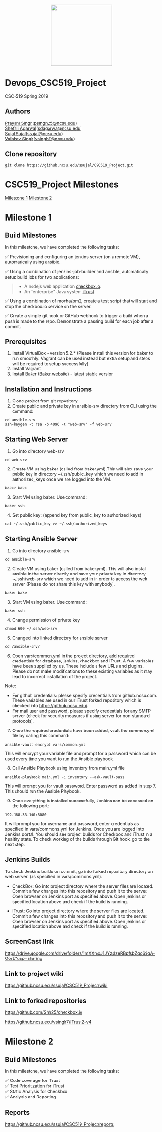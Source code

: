 <p align="center">
  <img width="200" height="200" src="https://upload.wikimedia.org/wikipedia/commons/e/e1/North_Carolina_State_University_Athletic_logo.svg">
</p>

# Devops_CSC519_Project
CSC-519 Spring 2019

## Authors
[Prayani Singh](https://github.ncsu.edu/psingh25)(psingh25@ncsu.edu) <br>
[Shefali Agarwal](https://github.ncsu.edu/Sdagarwa)(sdagarwa@ncsu.edu) <br>
[Sujal Sujal](https://github.ncsu.edu/ssujal)(ssujal@ncsu.edu) <br>
[Vaibhav Singh](https://github.ncsu.edu/vsingh7)(vsingh7@ncsu.edu) <br>

## Clone repository
```
git clone https://github.ncsu.edu/ssujal/CSC519_Project.git
```

# CSC519_Project Milestones 
[Milestone 1](#milestone_1)
[Milestone 2](#milestone_2)


# Milestone 1

## Build Milestones

In this milestone, we have completed the following tasks:

:white_check_mark: Provisioning and configuring an jenkins server (on a remote VM), automatically using ansible. <br>

:white_check_mark: Using a combination of jenkins-job-builder and ansible, automatically setup build jobs for two applications: <br>
>  * A nodejs web application [checkbox.io](https://github.com/chrisparnin/checkbox.io).
>  * An "enterprise" Java system [iTrust](https://github.ncsu.edu/engr-csc326-staff/iTrust2-v4)

:white_check_mark: Using a combination of mocha/pm2, create a test script that will start and stop the checkbox.io service on the server. <br>

:white_check_mark: Create a simple git hook or GitHub webhook to trigger a build when a push is made to the repo. Demonstrate a passing build for each job after a commit. <br>

## Prerequisites
1. Install VirtualBox - version 5.2.* (Please install this version for baker to run smoothly. Vagrant can be used instead but extra setup and steps will be required to setup successfully)
2. Install Vagrant
3. Install Baker ([Baker website](https://docs.getbaker.io/installation/)) - latest stable version


## Installation and Instructions
1. Clone project from git repository
2. Create public and private key in ansible-srv directory from CLI using the command:
```
cd ansible-srv
ssh-keygen -t rsa -b 4096 -C "web-srv" -f web-srv
```
## Starting Web Server
1. Go into directory web-srv
```
cd web-srv
```
2. Create VM using baker (called from baker.yml).This will also save your public key in directory ~/.ssh/public_key which we need to add in authorized_keys once we are logged into the VM.
```
baker bake
```
3. Start VM using baker. Use command:
```
baker ssh
```
4. Set public key: (append key from public_key to authorized_keys)
```
cat ~/.ssh/public_key >> ~/.ssh/authorized_keys
```

## Starting Ansible Server
1. Go into directory ansible-srv
```
cd ansible-srv
```
2. Create VM using baker (called from baker.yml). This will also install ansible in the server directly and save your private key in directory ~/.ssh/web-srv which we need to add in in order to access the web server (Please do not share this key with anybody).
```
baker bake
```
3. Start VM using baker. Use command:
```
baker ssh
```
4. Change permission of private key
```
chmod 600 ~/.ssh/web-srv
```
5. Changed into linked directory for ansible server
```
cd /ansible-srv/
```
6. Open vars/common.yml in the project directory, add required credentials for database, jenkins, checkbox and iTrust.
A few variables have been supplied by us. These include a few URLs and plugins. Please do not make modifications to these existing variables as it may lead to incorrect installation of the project.

Note:
- For github credentials: please specify credentials from github.ncsu.com. These variables are used in our iTrust forked repository which is checked into https://github.ncsu.edu/. 
- For mail user and password, please specify credentials for any SMTP server (check for security measures if using server for non-standard protocols). 

7. Once the required credentials have been added, vault the common.yml file by calling this command:
````
ansible-vault encrypt vars/common.yml
````
This will encrypt your variable file and prompt for a password which can be used every time you want to run the Ansible playbook.

8. Call Ansible Playbook using inventory from main.yml file
```
ansible-playbook main.yml -i inventory --ask-vault-pass
```
This will prompt you for vault password. Enter password as added in step 7. This should run the Ansible Playbook.

9. Once everything is installed successfully, Jenkins can be accessed on the following port:
````
192.168.33.100:8080
````
It will prompt you for username and password, enter credentials as specified in vars/commons.yml for Jenkins. Once you are logged into Jenkins portal. You should see project builds for Checkbox and iTrust in a healthy state. To check working of the builds through Git hook, go to the next step.

## Jenkins Builds
To check Jenkins builds on commit, go into forked repository directory on web server. (as specified in vars/commons.yml). 
- CheckBox: Go into project directory where the server files are located. Commit a few changes into this repository and push it to the server. Open browser on Jenkins port as specified above.
Open jenkins on specified location above and check if the build is running.

- iTrust: Go into project directory where the server files are located. Commit a few changes into this repository and push it to the server. Open browser on Jenkins port as specified above.
Open jenkins on specified location above and check if the build is running.

## ScreenCast link
https://drive.google.com/drive/folders/1mXXmxJ1JYzsIzeRBpfsbZqc69qA-OorE?usp=sharing

## Link to project wiki
https://github.ncsu.edu/ssujal/CSC519_Project/wiki

## Link to forked repositories
https://github.com/Shh25/checkbox.io

https://github.ncsu.edu/vsingh7/iTrust2-v4


# Milestone 2
## Build Milestones
In this milestone, we have completed the following tasks:

:white_check_mark: Code coverage for iTrust <br>
:white_check_mark: Test Prioritization for iTrust <br>
:white_check_mark: Static Analysis for Checkbox <br>
:white_check_mark: Analysis and Reporting <br>

## Reports
https://github.ncsu.edu/ssujal/CSC519_Project/reports
